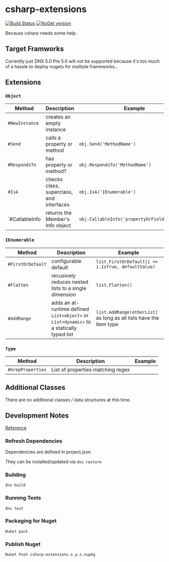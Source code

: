 # csharp-extensions
[![Build Status](https://travis-ci.org/NullVoxPopuli/csharp-extensions.svg)](https://travis-ci.org/NullVoxPopuli/csharp-extensions) [![NuGet version](https://badge.fury.io/nu/csharp-extensions.svg)](http://badge.fury.io/nu/csharp-extensions)

Because csharp needs some help.

## Target Framworks

Currently just DNX 5.0
Pre 5.0 will not be supported because it's too much of a hassle to deploy nugets for multiple frameworks...

## Extensions

### `Object`

| Method | Description | Example|
| ----- | ----- | ----- |
| `#NewInstance` | creates an empty instance |  |
| `#Send` | calls a property or method | `obj.Send('MethodName')`
| `#RespondsTo` | has property or method? | `obj.RespondsTo('MethodName')` |
| `#IsA` | checks class, superclass, and interfaces | `obj.IsA('IEnumerable')` |
| `#CallableInfo | returns the Member's Info object | `obj.CallableInfo('propertyOrFieldOrMethod')` |
### `IEnumerable`
| Method | Description | Example|
| ----- | ----- | ----- |
| `#FirstOrDefault` | configurable default | `list.FirstOrDefault(i => i.IsTrue, defaultValue)`|
| `#Flatten` | recusively reduces nested lists to a single dimension | `list.Flatten()` |
| `#AddRange` | adds an at-runtime defined `List<object>` or `List<dynamic>` to a statically typed list | `list.AddRange(otherList)` as long as all lists have the item type |

### `Type`
| Method | Description | Example|
| ----- | ----- | ----- |
| `#GrepProperties` | List of properties matching regex | |

## Additional Classes

There are no additional classes / data structures at this time.

## Development Notes

[Reference](https://github.com/aspnet/Home/wiki/DNX-utility)

### Refresh Dependencies

Dependencies are defined in project.json

They can be installed/updated via `dnu restore`

### Building

`dnu build`

### Running Tests

`dnx test`

### Packaging for Nuget

`NuGet pack`

### Publish Nuget

`NuGet Push csharp-extensions.x.y.z.nupkg`
